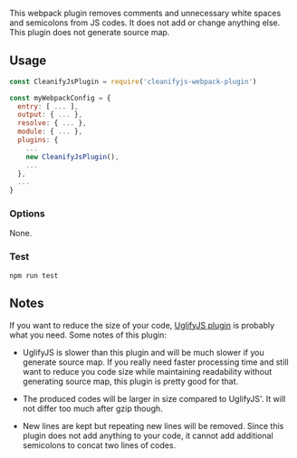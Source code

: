 This webpack plugin removes comments and unnecessary white spaces and semicolons from JS codes. It does not add or change anything else. This plugin does not generate source map.

## Usage

```js
const CleanifyJsPlugin = require('cleanifyjs-webpack-plugin')

const myWebpackConfig = {
  entry: [ ... ],
  output: { ... },
  resolve: { ... },
  module: { ... },
  plugins: {
    ...
    new CleanifyJsPlugin(),
    ...
  },
  ...
}
```

### Options

None.

### Test

`npm run test`

## Notes

If you want to reduce the size of your code, [UglifyJS plugin](https://webpack.js.org/plugins/uglifyjs-webpack-plugin/) is probably what you need. Some notes of this plugin:

* UglifyJS is slower than this plugin and will be much slower if you generate source map. If you really need faster processing time and still want to reduce you code size while maintaining readability without generating source map, this plugin is pretty good for that.

* The produced codes will be larger in size compared to UglifyJS'. It will not differ too much after gzip though.

* New lines are kept but repeating new lines will be removed. Since this plugin does not add anything to your code, it cannot add additional semicolons to concat two lines of codes.
